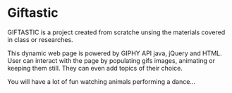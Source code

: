 # Giftastic

GIFTASTIC is a project created from scratche unsing the materials 
covered in class or researches.

This dynamic web page is powered by GIPHY API java, jQuery and HTML. 
User can interact with the page by populating gifs images, animating 
or keeping them still. They can even add topics of their choice.

You will have a lot of fun watching animals performing a dance...


 

